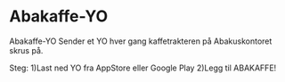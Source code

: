 Abakaffe-YO
===========

Abakaffe-YO Sender et YO hver gang kaffetrakteren på Abakuskontoret skrus på. 

Steg:
1)Last ned YO fra AppStore eller Google Play
2)Legg til ABAKAFFE!
